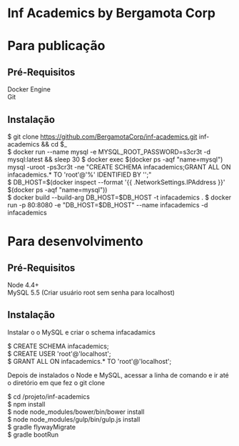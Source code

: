 # Inf Academics by Bergamota Corp

# Para publicação

## Pré-Requisitos

Docker Engine  
Git

## Instalação

$ git clone https://github.com/BergamotaCorp/inf-academics.git inf-academics && cd $_  
$ docker run --name mysql -e MYSQL_ROOT_PASSWORD=s3cr3t -d mysql:latest  && sleep 30 
$ docker exec $(docker ps -aqf "name=mysql") mysql -uroot -ps3cr3t -ne "CREATE SCHEMA infacademics;GRANT ALL ON infacademics.* TO 'root'@'%' IDENTIFIED BY '';"  
$ DB_HOST=$(docker inspect --format '{{ .NetworkSettings.IPAddress }}' $(docker ps -aqf "name=mysql"))  
$ docker build --build-arg DB_HOST=$DB_HOST -t infacademics .
$ docker run -p 80:8080 -e "DB_HOST=$DB_HOST" --name infacademics -d infacademics  

# Para desenvolvimento

## Pré-Requisitos

Node 4.4+  
MySQL 5.5 (Criar usuário root sem senha para localhost)

## Instalação

Instalar o o MySQL e criar o schema infacadamics    

$ CREATE SCHEMA infacademics;  
$ CREATE USER 'root'@'localhost';  
$ GRANT ALL ON infacademics.* TO 'root'@'localhost';    

Depois de instalados o Node e MySQL, acessar a linha de comando e ir até o diretório em que fez o git clone  

$ cd /projeto/inf-academics  
$ npm install  
$ node node_modules/bower/bin/bower install  
$ node node_modules/gulp/bin/gulp.js install  
$ gradle flywayMigrate  
$ gradle bootRun  

